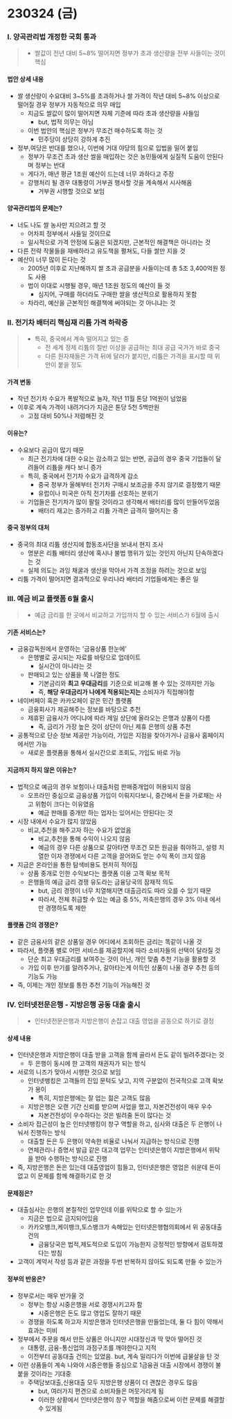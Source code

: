 # 230324 (금)



### Ⅰ. 양곡관리법 개정한 국회 통과

> - 쌀값이 전년 대비 5~8% 떨어지면 정부가 초과 생산량을 전부 사들이는 것이 핵심



#### 법안 상세 내용

- 쌀 생산량이 수요대비 3~5%를 초과하거나 쌀 가격이 작년 대비 5~8% 이상으로 떨어질 경우 정부가 자동적으로 의무 매입
  - 지금도 쌀값이 많이 떨어지면 자체 기준에 따라 초과 생산량을 사들임
    - but, 법적 의무는 아님
  - 이번 법안의 핵심은 정부가 무조건 매수하도록 하는 것
    - 민주당이 상당히 강하게 추진
- 정부,여당은 반대를 했으나, 이번에 거대 야당의 힘으로 입법을 밀어 붙임
  - 정부가 무조건 초과 생산 쌀을 매입하는 것은 농민들에게 실질적 도움이 안된다며 정부는 반대
  - 게다가, 매년 평균 1조원 예산이 드는데 너무 과하다고 주장
  - 강행처리 될 경우 대통령이 거부권 행사할 것을 계속해서 시사해옴
    - 거부권 시행할 것으로 보임



#### 양곡관리법의 문제는?

- 너도 나도 쌀 농사만 지으려고 할  것
  - 어차피 정부에서 사들일 것이므로
  - 일시적으로 가격 안정에 도움은 되겠지만, 근본적인 해결책은 아니라는 것
- 다른 전략 작물들을 재배하라고 유도책을 펼쳐도, 다들 쌀만 지을 것
- 예산이 너무 많이 든다는 것
  - 2005년 이후로 지난해까지 쌀 초과 공급분을 사들이는데 총 5조 3,400억원 정도 사용
  - 법이 이대로 시행될 경우, 매년 1조원 정도의 예산이 들 것
    - 심지어, 구매를 하더라도 구매한 쌀을 생산적으로 활용하지 못함
  - 차라리, 예산을 근본적인 해결책에 써야되는 것 아니냐는 것





### Ⅱ. 전기차 배터리 핵심재 리튬 가격 하락중

> - 특히, 중국에서 계속 떨어지고 있는 중
>   - 전 세계 정제 리튬의 절반 이상을 공급하는 최대 공급 국가가 바로 중국
>   - 다른 원자재들은 가격 뒤에 달러가 붙지만, 리튬은 가격을 표시할 때 위안이 붙을 정도



#### 가격 변동

- 작년 전기차 수요가 폭발적으로 늘자, 작년 11월 톤당 1억원이 넘었음
- 이후로 계속 가격이 내려가다가 지금은 톤당 5천 5백만원
  - 고점 대비 50%나 저렴해진 것



#### 이유는?

- 수요보다 공급이 많기 때문
  - 최근 전기차에 대한 수요는 감소하고 있는 반면, 공급의 경우 중국 기업들이 달려들어 리튬을 캐다 보니 증가
  - 특히, 중국에서 전기차 수요가 급격하게 감소
    - 중국 정부가 올해부터 전기차 구매시 보조금을 주지 않기로 결정했기 때문
    - 유럽이나 미국은 아직 전기차를 선호하는 분위기
  - 기업들은 전기차가 많이 팔릴 것이라고 생각해서 배터리를 많이 만들어두었음
    - 배터리 재고는 증가하고 리튬 가격은 급격히 떨어지는 중



#### 중국 정부의 대처

- 중국의 최대 리튬 생산지에 합동조사단을 보내서 현지 조사
  - 명분은 리튬 배터리 생산에 혹시나 불법 행위가 있는 것인지 아닌지 단속하겠다는 것
  - 실제 의도는 과잉 채굴과 생산을 막아서 가격 조정을 하려는 것으로 보임
- 리튬 가격이 떨어지면 결과적으로 우리나라 배터리 기업들에게는 좋은 일





### Ⅲ. 예금 비교 플랫폼 6월 출시

> - 예금 금리를 한 곳에서 비교하고 가입까지 할 수 있는 서비스가 6월에 출시



#### 기존 서비스는?

- 금융감독원에서 운영하는 '금융상품 한눈에'
  - 은행별로 공시되는 자료를 바탕으로 업데이트
    - 실시간이 아니라는 것
  - 판매되고 있는 상품을 쭉 나열한 정도
    - 기본금리와 **최고 우대금리**를 기준으로 비교해 볼 수 있는 것까지만 가능
    - 즉, **해당 우대금리가 나에게 적용되는지는** 소비자가 직접해야함
- 네이버페이 혹은 카카오페이 같은 민간 플랫폼
  - 금융회사가 제공해주는 정보를 바탕으로 추천
  - 제휴된 금융사가 어디냐에 따라 제일 상단에 올라오는 은행과 상품이 다름
    - 즉, 금리가 가장 높은 것이 상단이 아닌 제휴 은행의 상품 추천
- 공통적으로 단순 정보 제공만 가능이라, 가입은 지점을 찾아가거나 금융사 홈페이지에서만 가능
  - 새로운 플랫폼을 통해서 실시간으로 조회도, 가입도 바로 가능



#### 지금까지 하지 않은 이유는?

- 법적으로 예금의 경우 보험이나 대출처럼 판매중개업이 허용되지 않음
  - 오프라인 중심으로 금융상품 가입이 이뤄지다보니, 중간에서 돈을 가로채는 사고 위험이 크다는 이유였음
    - 예금 판매를 중개만 하는 업자는 있어서는 안된다는 것
- 시장 내에서 수요가 많지 않았음
  - 비교,추천을 해주고자 하는 수요가 없었음
    - 비교,추천을 통해 수익이 나오지 않음
    - 예금의 경우 다른 상품으로 갈아타면 무조건 모든 원금을 줘야하고, 설령 치열한 이자 경쟁에서 다른 고객을 끌어와도 얻는 수익 폭이 크지 않음
- 지금은 온라인을 통한 탐색비용도 현저히 적어짐
  - 상품 중개로 인한 수익보다는 플랫폼 이용 고객 확보 목적
  - 은행들의 예금 금리 경쟁 유도라는 금융당국의 잠재적 의도
    - but, 금리 경쟁이 너무 치열해지면 대출금리도 따라 오를 수 있기 때문
    - 따라서, 전체 취급할 수 있는 예금 중 5%,  저축은행의 경우 3% 이내 에서만 경쟁하도록 제한



#### 플랫폼 간의 경쟁은?

- 같은 금융사의 같은 상품일 경우 어디에서 조회하든 금리는 똑같이 나올 것
- 따라서, 플랫폼 별로 어떤 서비스를 제공할지에 따라 소비자들의 선택이 달라질 것
  - 단순 최고 우대금리를 보여주는 것이 아닌, 개인 맞춤 추천 기능을 활용할 것
  - 가입 이후 만기를 알려주거나, 갈아타는게 이득인 상품이 나올 경우 추천 등의 기능도 가능
- 즉, 이제는 개인 정보를 통한 추천 기능이 가능해진 것



### Ⅳ. 인터넷전문은행 - 지방은행 공동 대출 출시

> - 인터넷전문은행과 지방은행이 손잡고 대출 영업을 공동으로 하기로 결정



#### 상세 내용

- 인터넷은행과 지방은행이 대출 받을 고객을 함께 골라서 돈도 같이 빌려주겠다는 것
  - 두 은행이 동시에 한 고객의 채권자가 되는 방식
- 서로의 니즈가 맞아서 시행한 것으로 보임
  - 인터넷뱅킹은 고객들의 진입 문턱도 낮고, 지역 구분없이 전국적으로 고객 확보가 용이
    - 특히, 지방은행에는 잘 업는 젊은 고객도 많음
  - 지방은행은 오랜 기간 신뢰를 받으며 사업을 했고, 자본건전성이 매우 우수
    - 자본건전성이 우수하다는 것은 빌려줄 돈이 많다는 것
- 소비자 접근성이 높은 인터넷뱅킹이 창구 역할을 하고, 심사와 대출은 두 은행이 나눠서 진행하는 방식
  - 대출할 돈은 두 은행이 약속한 비율로 나눠서 지급하는 방식으로 진행
  - 연체관리나 증명서 발급 같은 대고객 업무는 인터넷은행이 지방은행에서 위탁을 받아 수행하는 방식으로 진행
- 즉, 지방은행은 돈은 있는데 대출영업이 힘들고, 인터넷은행은 영업은 쉬운데 돈이 없고 이 문제를 함께 해결하기로 한 것



#### 문제점은?

- 대출심사는 은행의 본질적인 업무인데 이를 위탁으로 할 수 있는가
  - 지금은 법으로 금지되어있음
  - 카카오뱅크,케이뱅크,토스뱅크가 속해있는 인터넷은행협의회에서 위 공동대출 건의
    - 금융당국은 법적,제도적으로 도입이 가능한지 긍정적인 방향에서 검토하겠다는 방침
- 고객이 계약서 작성 등과 같은 과정을 두번 반복하지 않아도 되도록 만들 수 있는가



#### 정부의 반응은?

- 정부로서는 매우 반가울 것
  - 정부는 항상 시중은행을 서로 경쟁시키고자 함
    - 시중은행은 돈도 많고 영업도 잘하기 때문
  - 경쟁을 하도록 하고자 지방은행과 인터넷은행을 만들었는데, 둘 다 힘이 약해서 효과는 미비
- 정부에서 주문을 해서 만든 상품은 아니지만 시대정신과 딱 맞아 떨어진 것
  - 대통령, 금융-통신업의 과점구조를 깨야한다고 지적
  - 이전부터 공동대출 건의는 있었음. but, 계속 밀리다가 이번에 급물살을 탄 것
- 이런 상품들이 계속 나와야 시중은행들 중심으로 1금융권 대출 시장에서 경쟁이 불붙을 것이라는 기대중
  - 주택담보대출,신용대출 모두 지방은행 상품이 더 괜찮은 경우도 많음
    - but, 여러가지 편견으로 소비자들은 머뭇거리게 됨
    - 이러한 상황에서 인터넷은행이 창구 역할을 해줌으로써 이런 문제를 해결할 수 있게됨





